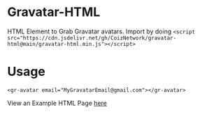 # Gravatar-HTML
HTML Element to Grab Gravatar avatars.
Import by doing `<script src="https://cdn.jsdelivr.net/gh/CoizNetwork/gravatar-html@main/gravatar-html.min.js"></script>`

# Usage
`<gr-avatar email="MyGravatarEmail@gmail.com"></gr-avatar>`

View an Example HTML Page [here](https://github.dev/CoizNetwork/gravatar-html/blob/main/example.html)
